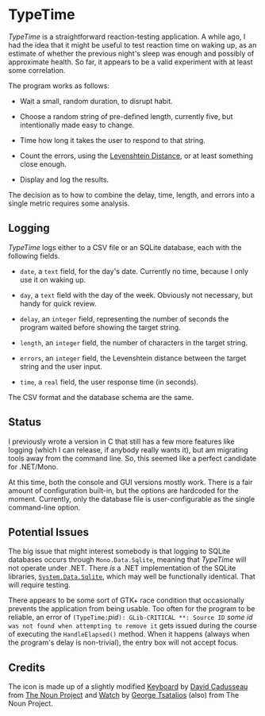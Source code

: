 TypeTime
========

_TypeTime_ is a straightforward reaction-testing application.  A while ago, I had the idea that it might be useful to test reaction time on waking up, as an estimate of whether the previous night's sleep was enough and possibly of approximate health.  So far, it appears to be a valid experiment with at least some correlation.

The program works as follows:

 - Wait a small, random duration, to disrupt habit.

 - Choose a random string of pre-defined length, currently five, but intentionally made easy to change.

 - Time how long it takes the user to respond to that string.

 - Count the errors, using the [Levenshtein Distance](https://en.wikipedia.org/wiki/Levenshtein_distance), or at least something close enough.

 - Display and log the results.

The decision as to how to combine the delay, time, length, and errors into a single metric requires some analysis.

Logging
-------

_TypeTime_ logs either to a CSV file or an SQLite database, each with the following fields.

 - `date`, a `text` field, for the day's date.  Currently no time, because I only use it on waking up.

 - `day`, a `text` field with the day of the week.  Obviously not necessary, but handy for quick review.

 - `delay`, an `integer` field, representing the number of seconds the program waited before showing the target string.

 - `length`, an `integer` field, the number of characters in the target string.

 - `errors`, an `integer` field, the Levenshtein distance between the target string and the user input.

 - `time`, a `real` field, the user response time (in seconds).

The CSV format and the database schema are the same.

Status
------

I previously wrote a version in C that still has a few more features like logging (which I can release, if anybody really wants it), but am migrating tools away from the command line.  So, this seemed like a perfect candidate for .NET/Mono.

At this time, both the console and GUI versions mostly work.  There is a fair amount of configuration built-in, but the options are hardcoded for the moment.  Currently, only the database file is user-configurable as the single command-line option.

Potential Issues
----------------

The big issue that might interest somebody is that logging to SQLite databases occurs through `Mono.Data.Sqlite`, meaning that _TypeTime_ will not operate under .NET.  There _is_ a .NET implementation of the SQLite libraries, [`System.Data.Sqlite`](https://system.data.sqlite.org/index.html/doc/trunk/www/index.wiki), which may well be functionally identical.  That will require testing.

There appears to be some sort of GTK+ race condition that occasionally prevents the application from being usable.  Too often for the program to be reliable, an error of `(TypeTime:`_pid_`): GLib-CRITICAL **: Source ID` _some id_ `was not found when attempting to remove it` gets issued during the course of executing the `HandleElapsed()` method.  When it happens (always when the program's delay is non-trivial), the entry box will not accept focus.

Credits
-------

The icon is made up of a slightly modified [Keyboard](http://www.thenounproject.com/term/keyboard/6006/) by [David Cadusseau](http://www.thenounproject.com/kaduma/) from [The Noun Project](http://www.thenounproject.com/) and [Watch](http://thenounproject.com/term/watch/5837/) by [George Tsatalios](http://thenounproject.com/George.Tsatalios/) (also) from The Noun Project.

